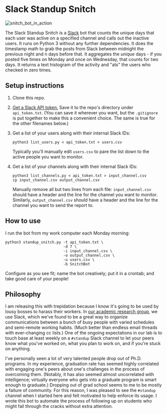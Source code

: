 # Slack Standup Snitch

![snitch_bot_in_action](https://cloud.githubusercontent.com/assets/8029092/7402900/f85095c0-ee95-11e4-91e7-940717732f3b.jpg)

The Slack Standup Snitch is a [Slack](https://slack.com/) bot that
counts the unique days that each user was active on a specified
channel and calls out the inactive users. It runs on Python 3 without
any further dependencies. It does the timestamp math to grab the posts
from Slack between midnight the previous night and n days before
that. It aggregates the *unique* days - if you posted five times on
Monday and once on Wednesday, that counts for two days. It returns a
text histogram of the activity and "ats" the users who checked in zero
times.

## Setup instructions

1. Clone this repo.
2. [Get a Slack API token.](https://api.slack.com/web) Save it to the
   repo's directory under `api_token.txt`. (You can save it wherever
   you want, but the `.gitignore` is put together to make this a
   convenient choice. The same is true for the other filenames below.)
3. Get a list of your users along with their internal Slack IDs:

   ```
   python3 list_users.py < api_token.txt > users.csv
   ```

   Typically you'll manually edit `users.csv` to pare the list down to
   the active people you want to monitor.
4. Get a list of your channels along with their internal Slack IDs:

   ```
   python3 list_channels.py < api_token.txt > input_channel.csv
   cp input_channel.csv output_channel.csv
   ```

   Manually remove all but two lines from each file:
   `input_channel.csv` should have a header and the line for the
   channel you want to monitor. Similarly, `output_channel.csv` should
   have a header and the line for the channel you want to send the
   report to.

## How to use

I run the bot from my work computer each Monday morning:
```
python3 standup_snitch.py -t api_token.txt \
                          -d 7 \
                          -i input_channel.csv \
                          -o output_channel.csv \
                          -u users.csv \
                          -b SnitchBot
```
Configure as you see fit; name the bot creatively; put it in a
crontab; and take good care of your people!

## Philosophy

I am releasing this with trepidation because I know it's going to be
used by lousy bosses to harass their workers. In
[our academic research group](http://stephenslab.uchicago.edu), we use
Slack, which we've found to be a great way to organize communications
between a bunch of busy people with varied schedules and semi-remote
working habits. (Much better than endless email threads with
ever-changing cc lists.) One of the ongoing expectations in our lab is
to touch base at least weekly on a `#standup` Slack channel to let
your peers know what you've worked on, what you plan to work on, and
if you're stuck on anything.

I've personally seen a lot of very talented people drop out of
Ph.D. programs. In my experience, graduation rate has seemed highly
correlated with engaging one's peers about one's challenges in the
process of overcoming them. (Notably, it has also seemed almost
uncorrelated with intelligence; virtually everyone who gets into a
graduate program is smart enough to graduate.) Dropping out of grad
school seems to me to be mostly a failure of community. For this
reason, I was pleased to see the `#standup` channel when I started
here and felt motivated to help enforce its usage. I wrote this bot to
automate the process of following up on students who might fall
through the cracks without extra attention.
